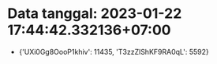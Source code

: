 # Data tanggal: 2023-01-22 17:44:42.332136+07:00

* {'UXi0Gg8OooP1khiv': 11435, 'T3zzZlShKF9RA0qL': 5592}

